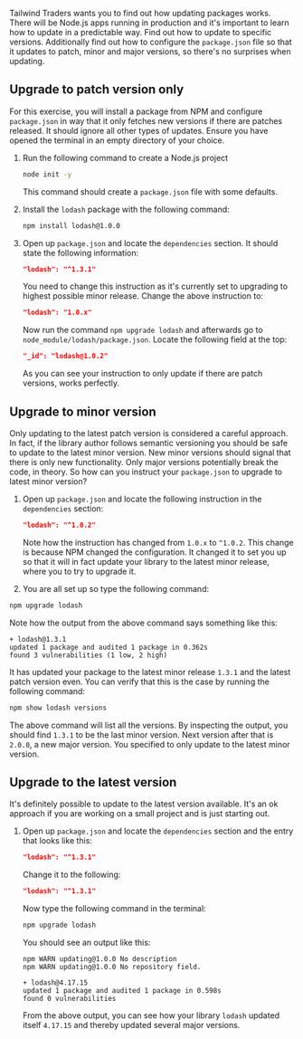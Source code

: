 Tailwind Traders wants you to find out how updating packages works. There will be Node.js apps running in production and it's important to learn how to update in a predictable way. Find out how to update to specific versions. Additionally find out how to configure the `package.json` file so that it updates to patch, minor and major versions, so there's no surprises when updating.

## Upgrade to patch version only

For this exercise, you will install a package from NPM and configure `package.json` in way that it only fetches new versions if there are patches released. It should ignore all other types of updates. Ensure you have opened the terminal in an empty directory of your choice.

1. Run the following command to create a Node.js project

   ```bash
   node init -y
   ```

   This command should create a `package.json` file with some defaults.

1. Install the `lodash` package with the following command:

   ```bash
   npm install lodash@1.0.0
   ```

1. Open up `package.json` and locate the `dependencies` section. It should state the following information:

   ```json
   "lodash": "^1.3.1"
   ```

   You need to change this instruction as it's currently set to upgrading to highest possible minor release. Change the above instruction to:

   ```json
   "lodash": "1.0.x"
   ```

   Now run the command `npm upgrade lodash` and afterwards go to `node_module/lodash/package.json`. Locate the following field at the top:

   ```json
   "_id": "lodash@1.0.2"
   ```

    As you can see your instruction to only update if there are patch versions, works perfectly.

## Upgrade to minor version

Only updating to the latest patch version is considered a careful approach. In fact, if the library author follows semantic versioning you should be safe to update to the latest minor version. New minor versions should signal that there is only new functionality. Only major versions potentially break the code, in theory. So how can you instruct your `package.json` to upgrade to latest minor version?

1. Open up `package.json` and locate the following instruction in the `dependencies` section:

   ```json
   "lodash": "^1.0.2"
   ```

   Note how the instruction has changed from `1.0.x` to `^1.0.2`. This change is because NPM changed the configuration.  It changed it to set you up so that it will in fact update your library to the latest minor release, where you to try to upgrade it.

1. You are all set up so type the following command:

  ```bash
  npm upgrade lodash
  ```

  Note how the output from the above command says something like this:

  ```output
  + lodash@1.3.1
  updated 1 package and audited 1 package in 0.362s
  found 3 vulnerabilities (1 low, 2 high)
  ```

  It has updated your package to the latest minor release `1.3.1` and the latest patch version even. You can verify that this is the case by running the following command:

  ```bash
  npm show lodash versions
  ```

  The above command will list all the versions. By inspecting the output, you should find `1.3.1` to be the last minor version. Next version after that is `2.0.0`, a new major version. You specified to only update to the latest minor version.

## Upgrade to the latest version

It's definitely possible to update to the latest version available. It's an ok approach if you are working on a small project and is just starting out.

1. Open up `package.json` and locate the `dependencies` section and the entry that looks like this:

   ```json
   "lodash": "^1.3.1"
   ```

   Change it to the following:

   ```json
   "lodash": "^1.3.1"
   ```

   Now type the following command in the terminal:

   ```bash
   npm upgrade lodash
   ```

   You should see an output like this:

   ```output
   npm WARN updating@1.0.0 No description
   npm WARN updating@1.0.0 No repository field.

   + lodash@4.17.15
   updated 1 package and audited 1 package in 0.598s
   found 0 vulnerabilities
   ```

   From the above output, you can see how your library `lodash` updated itself `4.17.15` and thereby updated several major versions.
